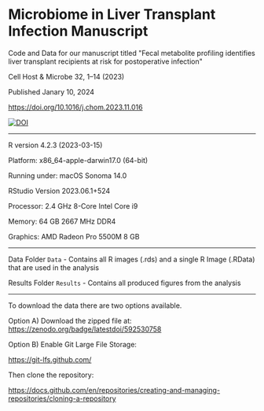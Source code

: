 # Microbiome in Liver Transplant Infection Manuscript

Code and Data for our manuscript titled "Fecal metabolite profiling identifies liver transplant recipients at risk for postoperative infection"

Cell Host & Microbe 32, 1–14 (2023)

Published Janary 10, 2024

https://doi.org/10.1016/j.chom.2023.11.016

[![DOI](https://zenodo.org/badge/592530758.svg)](https://zenodo.org/badge/latestdoi/592530758)

***
R version 4.2.3 (2023-03-15)

Platform: x86_64-apple-darwin17.0 (64-bit)

Running under: macOS Sonoma 14.0

RStudio Version 2023.06.1+524

Processor: 2.4 GHz 8-Core Intel Core i9

Memory: 64 GB 2667 MHz DDR4

Graphics: AMD Radeon Pro 5500M 8 GB
***
Data Folder
`Data` - Contains all R images (.rds) and a single R Image (.RData) that are used in the analysis

Results Folder
`Results` - Contains all produced figures from the analysis
***

To download the data there are two options available. 

Option A) Download the zipped file at: https://zenodo.org/badge/latestdoi/592530758

Option B) Enable Git Large File Storage:

https://git-lfs.github.com/

Then clone the repository:

https://docs.github.com/en/repositories/creating-and-managing-repositories/cloning-a-repository
